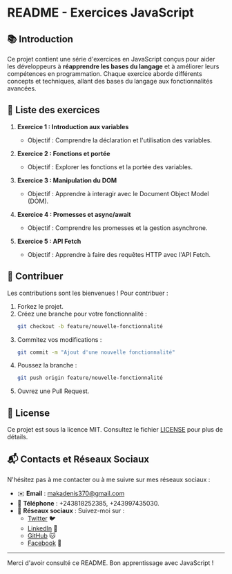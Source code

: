 # README - Exercices JavaScript

## 📚 Introduction

Ce projet contient une série d'exercices en JavaScript conçus pour aider les développeurs à **réapprendre les bases du langage** et à améliorer leurs compétences en programmation. Chaque exercice aborde différents concepts et techniques, allant des bases du langage aux fonctionnalités avancées.

## 📝 Liste des exercices

1. **Exercice 1 : Introduction aux variables**
    - Objectif : Comprendre la déclaration et l'utilisation des variables.
2. **Exercice 2 : Fonctions et portée**
    - Objectif : Explorer les fonctions et la portée des variables.
3. **Exercice 3 : Manipulation du DOM**

    - Objectif : Apprendre à interagir avec le Document Object Model (DOM).

4. **Exercice 4 : Promesses et async/await**

    - Objectif : Comprendre les promesses et la gestion asynchrone.

5. **Exercice 5 : API Fetch**
    - Objectif : Apprendre à faire des requêtes HTTP avec l'API Fetch.

## 🤝 Contribuer

Les contributions sont les bienvenues ! Pour contribuer :

1. Forkez le projet.
2. Créez une branche pour votre fonctionnalité :
    ```bash
    git checkout -b feature/nouvelle-fonctionnalité
    ```
3. Commitez vos modifications :
    ```bash
    git commit -m "Ajout d'une nouvelle fonctionnalité"
    ```
4. Poussez la branche :
    ```bash
    git push origin feature/nouvelle-fonctionnalité
    ```
5. Ouvrez une Pull Request.

## 📄 License

Ce projet est sous la licence MIT. Consultez le fichier [LICENSE](LICENSE) pour plus de détails.

## 📬 Contacts et Réseaux Sociaux

N'hésitez pas à me contacter ou à me suivre sur mes réseaux sociaux :

-   ✉️ **Email** : makadenis370@gmail.com
-   📱 **Téléphone** : +243818252385, +243997435030.
-   🔗 **Réseaux sociaux** : Suivez-moi sur :
    -   [Twitter](https://twitter.com/MakaDenis3) 🐦
    -   [LinkedIn](https://www.linkedin.com/in/Denismaka) 💼
    -   [GitHub](https://github.com/Denismaka) 🐱
    -   [Facebook](https://www.facebook.com/Denismaka) 👥

---

Merci d'avoir consulté ce README. Bon apprentissage avec JavaScript !
